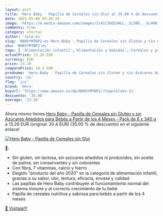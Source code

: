 ```yaml
---
layout: post
title: 'Hero Baby - Papilla de Cereales sin Glut al 35.00 % de descuento'
date: 2021-05-06 09:44:29
image: 'https://m.media-amazon.com/images/I/41l3hOIoHLL._SL500_._SL400_.jpg'
comments: true
category: ofertas
author: 'tole.es'
slug: 'B085YMTNP2-es Hero Baby - Papilla de Cereales sin Gluten y sin Azúcares...'
sku: 'B085YMTNP2-es'
tags: [ 'Alimentación infantil','Alimentación y bebidas','Cereales y papillas para bebés','Papillas para bebé','baby','bebés','hero', ]
actualPrice: 13.26 EUR
currency: EUR
price: 13.26
comparePrice: 20.4 EUR
prodname: 'Hero Baby - Papilla de Cereales sin Gluten y sin Azúcares Añadidos  para Bebés a Partir de los 4 Meses - Pack de 6 x 340 g'
country: 'es'
flag: '🇪🇸'
brand: 'Hero'
buyurl: 'https://www.amazon.es/dp/B085YMTNP2/?tag=tolees-21'
descuento: '35.00'
average: '13.26'
---
```


Ahora mismo tienes [Hero Baby - Papilla de Cereales sin Gluten y sin Azúcares Añadidos  para Bebés a Partir de los 4 Meses - Pack de 6 x 340 g](https://www.amazon.es/dp/B085YMTNP2/?tag=tolees-21) a 13.26 EUR (original: 20.4 EUR) (35.00 %  de descuento) en el siguiente enlace!

[![Hero Baby - Papilla de Cereales sin Glut](https://m.media-amazon.com/images/I/41l3hOIoHLL._SL500_._SL400_.jpg)](https://www.amazon.es/dp/B085YMTNP2/?tag=tolees-21)

🔎:

- Sin gluten, sin lactosa, sin azúcares añadidos ni producidos, sin aceite de palma, sin conservantes y sin colorantes
- Con fibra, 7 vitaminas, calcio y hierro
- Elegido "producto del año 2020" en la categoría de alimentación infantil, gracias a su sabor, olor, textura, eficacia, envase y calidad
- Las papillas de Hero Baby contribuyen al funcionamiento normal del sistema inmune y al correcto crecimiento de tu bebé
- Papilla de cereales nutritiva y sabrosa para bebés a partir de los 4 meses

[🛒 Visítala!!!](https://www.amazon.es/dp/B085YMTNP2/?tag=tolees-21)
